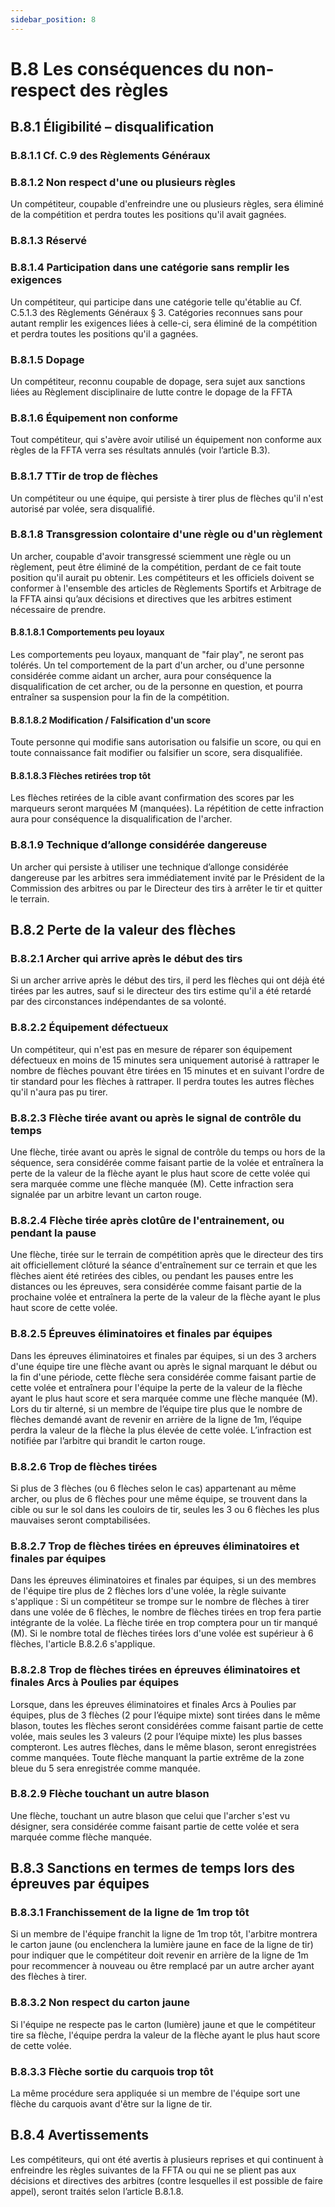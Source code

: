 ```yaml
---
sidebar_position: 8
---
```


# B.8 Les conséquences du non-respect des règles

## B.8.1 Éligibilité – disqualification

### B.8.1.1 Cf. C.9 des Règlements Généraux

### B.8.1.2 Non respect d'une ou plusieurs règles

Un compétiteur, coupable d'enfreindre une ou plusieurs règles, sera éliminé de la compétition et
perdra toutes les positions qu'il avait gagnées.

### B.8.1.3 Réservé

### B.8.1.4 Participation dans une catégorie sans remplir les exigences

Un compétiteur, qui participe dans une catégorie telle qu'établie au Cf. C.5.1.3 des Règlements
Généraux § 3. Catégories reconnues sans pour autant remplir les exigences liées à celle-ci, sera éliminé
de la compétition et perdra toutes les positions qu'il a gagnées.

### B.8.1.5 Dopage

Un compétiteur, reconnu coupable de dopage, sera sujet aux sanctions liées au Règlement
disciplinaire de lutte contre le dopage de la FFTA

### B.8.1.6 Équipement non conforme

Tout compétiteur, qui s'avère avoir utilisé un équipement non conforme aux règles de la FFTA verra
ses résultats annulés (voir l’article B.3).

### B.8.1.7 TTir de trop de flèches

Un compétiteur ou une équipe, qui persiste à tirer plus de flèches qu'il n'est autorisé par volée,
sera disqualifié.

### B.8.1.8 Transgression colontaire d'une règle ou d'un règlement

Un archer, coupable d'avoir transgressé sciemment une règle ou un règlement, peut être éliminé
de la compétition, perdant de ce fait toute position qu'il aurait pu obtenir. Les compétiteurs et les officiels
doivent se conformer à l'ensemble des articles de Règlements Sportifs et Arbitrage de la FFTA ainsi qu’aux
décisions et directives que les arbitres estiment nécessaire de prendre.

#### B.8.1.8.1 Comportements peu loyaux

Les comportements peu loyaux, manquant de "fair play", ne seront pas tolérés. Un tel
comportement de la part d'un archer, ou d'une personne considérée comme aidant un archer, aura
pour conséquence la disqualification de cet archer, ou de la personne en question, et pourra
entraîner sa suspension pour la fin de la compétition.

#### B.8.1.8.2 Modification / Falsification d'un score

Toute personne qui modifie sans autorisation ou falsifie un score, ou qui en toute
connaissance fait modifier ou falsifier un score, sera disqualifiée.

#### B.8.1.8.3 Flèches retirées trop tôt

Les flèches retirées de la cible avant confirmation des scores par les marqueurs seront
marquées M (manquées). La répétition de cette infraction aura pour conséquence la disqualification
de l'archer.

### B.8.1.9 Technique d’allonge considérée dangereuse

Un archer qui persiste à utiliser une technique d’allonge considérée dangereuse par les arbitres
sera immédiatement invité par le Président de la Commission des arbitres ou par le Directeur des tirs à
arrêter le tir et quitter le terrain.

## B.8.2 Perte de la valeur des flèches

### B.8.2.1 Archer qui arrive après le début des tirs

Si un archer arrive après le début des tirs, il perd les flèches qui ont déjà été tirées par les autres,
sauf si le directeur des tirs estime qu'il a été retardé par des circonstances indépendantes de sa volonté.

### B.8.2.2 Équipement défectueux

Un compétiteur, qui n'est pas en mesure de réparer son équipement défectueux en moins de 15
minutes sera uniquement autorisé à rattraper le nombre de flèches pouvant être tirées en 15 minutes et
en suivant l'ordre de tir standard pour les flèches à rattraper. Il perdra toutes les autres flèches qu'il n'aura
pas pu tirer.

### B.8.2.3 Flèche tirée avant ou après le signal de contrôle du temps

Une flèche, tirée avant ou après le signal de contrôle du temps ou hors de la séquence, sera
considérée comme faisant partie de la volée et entraînera la perte de la valeur de la flèche ayant le plus
haut score de cette volée qui sera marquée comme une flèche manquée (M). Cette infraction sera signalée
par un arbitre levant un carton rouge.

### B.8.2.4 Flèche tirée après clotûre de l'entrainement, ou pendant la pause

Une flèche, tirée sur le terrain de compétition après que le directeur des tirs ait officiellement
clôturé la séance d'entraînement sur ce terrain et que les flèches aient été retirées des cibles, ou pendant
les pauses entre les distances ou les épreuves, sera considérée comme faisant partie de la prochaine volée
et entraînera la perte de la valeur de la flèche ayant le plus haut score de cette volée.

### B.8.2.5 Épreuves éliminatoires et finales par équipes

Dans les épreuves éliminatoires et finales par équipes, si un des 3 archers d'une équipe tire une
flèche avant ou après le signal marquant le début ou la fin d'une période, cette flèche sera considérée
comme faisant partie de cette volée et entraînera pour l'équipe la perte de la valeur de la flèche ayant le
plus haut score et sera marquée comme une flèche manquée (M). Lors du tir alterné, si un membre de
l’équipe tire plus que le nombre de flèches demandé avant de revenir en arrière de la ligne de 1m, l’équipe
perdra la valeur de la flèche la plus élevée de cette volée. L’infraction est notifiée par l’arbitre qui brandit le
carton rouge.

### B.8.2.6 Trop de flèches tirées

Si plus de 3 flèches (ou 6 flèches selon le cas) appartenant au même archer, ou plus de 6 flèches
pour une même équipe, se trouvent dans la cible ou sur le sol dans les couloirs de tir, seules les 3 ou 6
flèches les plus mauvaises seront comptabilisées.

### B.8.2.7 Trop de flèches tirées en épreuves éliminatoires et finales par équipes

Dans les épreuves éliminatoires et finales par équipes, si un des membres de l'équipe tire plus de
2 flèches lors d'une volée, la règle suivante s'applique :
Si un compétiteur se trompe sur le nombre de flèches à tirer dans une volée de 6 flèches, le nombre de
flèches tirées en trop fera partie intégrante de la volée. La flèche tirée en trop comptera pour un tir manqué
(M). Si le nombre total de flèches tirées lors d'une volée est supérieur à 6 flèches, l'article B.8.2.6 s'applique.

### B.8.2.8 Trop de flèches tirées en épreuves éliminatoires et finales Arcs à Poulies par équipes

Lorsque, dans les épreuves éliminatoires et finales Arcs à Poulies par équipes, plus de 3 flèches
(2 pour l’équipe mixte) sont tirées dans le même blason, toutes les flèches seront considérées comme
faisant partie de cette volée, mais seules les 3 valeurs (2 pour l’équipe mixte) les plus basses compteront.
Les autres flèches, dans le même blason, seront enregistrées comme manquées. Toute flèche manquant
la partie extrême de la zone bleue du 5 sera enregistrée comme manquée.

### B.8.2.9 Flèche touchant un autre blason

Une flèche, touchant un autre blason que celui que l'archer s'est vu désigner, sera considérée
comme faisant partie de cette volée et sera marquée comme flèche manquée.

## B.8.3 Sanctions en termes de temps lors des épreuves par équipes

### B.8.3.1 Franchissement de la ligne de 1m trop tôt

Si un membre de l'équipe franchit la ligne de 1m trop tôt, l'arbitre montrera le carton jaune (ou
enclenchera la lumière jaune en face de la ligne de tir) pour indiquer que le compétiteur doit revenir en
arrière de la ligne de 1m pour recommencer à nouveau ou être remplacé par un autre archer ayant des
flèches à tirer.

### B.8.3.2 Non respect du carton jaune

Si l'équipe ne respecte pas le carton (lumière) jaune et que le compétiteur tire sa flèche, l'équipe
perdra la valeur de la flèche ayant le plus haut score de cette volée.

### B.8.3.3 Flèche sortie du carquois trop tôt

La même procédure sera appliquée si un membre de l'équipe sort une flèche du carquois avant
d'être sur la ligne de tir.

## B.8.4 Avertissements

Les compétiteurs, qui ont été avertis à plusieurs reprises et qui continuent à enfreindre les règles suivantes
de la FFTA ou qui ne se plient pas aux décisions et directives des arbitres (contre lesquelles il est possible
de faire appel), seront traités selon l’article B.8.1.8.
